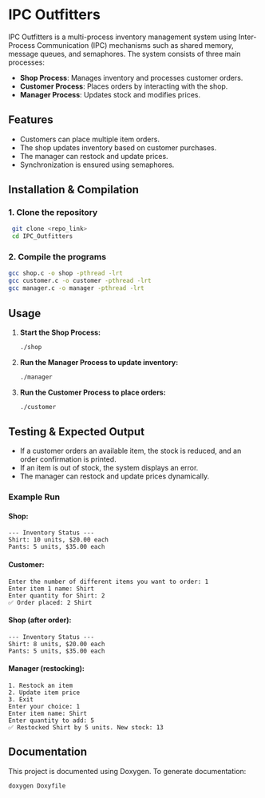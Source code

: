 # IPC Outfitters

IPC Outfitters is a multi-process inventory management system using Inter-Process Communication (IPC) mechanisms such as shared memory, message queues, and semaphores. The system consists of three main processes:

- **Shop Process**: Manages inventory and processes customer orders.
- **Customer Process**: Places orders by interacting with the shop.
- **Manager Process**: Updates stock and modifies prices.

## Features
- Customers can place multiple item orders.
- The shop updates inventory based on customer purchases.
- The manager can restock and update prices.
- Synchronization is ensured using semaphores.

## Installation & Compilation
### 1. Clone the repository
```sh
 git clone <repo_link>
 cd IPC_Outfitters
```

### 2. Compile the programs
```sh
gcc shop.c -o shop -pthread -lrt
gcc customer.c -o customer -pthread -lrt
gcc manager.c -o manager -pthread -lrt
```

## Usage
1. **Start the Shop Process:**
   ```sh
   ./shop
   ```
2. **Run the Manager Process to update inventory:**
   ```sh
   ./manager
   ```
3. **Run the Customer Process to place orders:**
   ```sh
   ./customer
   ```

## Testing & Expected Output
- If a customer orders an available item, the stock is reduced, and an order confirmation is printed.
- If an item is out of stock, the system displays an error.
- The manager can restock and update prices dynamically.

### Example Run
#### Shop:
```
--- Inventory Status ---
Shirt: 10 units, $20.00 each
Pants: 5 units, $35.00 each
```

#### Customer:
```
Enter the number of different items you want to order: 1
Enter item 1 name: Shirt
Enter quantity for Shirt: 2
✅ Order placed: 2 Shirt
```

#### Shop (after order):
```
--- Inventory Status ---
Shirt: 8 units, $20.00 each
Pants: 5 units, $35.00 each
```

#### Manager (restocking):
```
1. Restock an item
2. Update item price
3. Exit
Enter your choice: 1
Enter item name: Shirt
Enter quantity to add: 5
✅ Restocked Shirt by 5 units. New stock: 13
```

## Documentation
This project is documented using Doxygen. To generate documentation:
```sh
doxygen Doxyfile
```